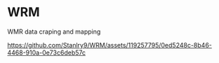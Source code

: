 # WRM
 WMR data craping and mapping



https://github.com/Stanlry9/WRM/assets/119257795/0ed5248c-8b46-4468-910a-0e73c6deb57c

